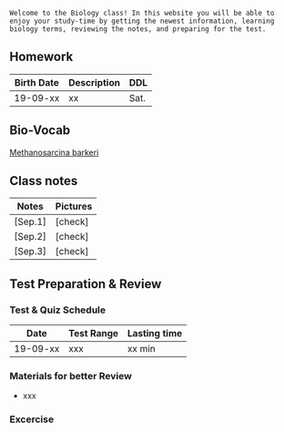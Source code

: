 ``Welcome to the Biology class! In this website you will be able to enjoy your study-time by getting the newest information, learning biology terms, reviewing the notes, and preparing for the test. ``

## Homework

|Birth Date|Description|DDL|
|-|-|-|
|19-09-xx|xx|Sat.|

## Bio-Vocab
[Methanosarcina barkeri](https://microbewiki.kenyon.edu/index.php/Methanosarcina_barkeri)

## Class notes
|Notes|Pictures|
|-|-|
|[Sep.1]|[check]|
|[Sep.2]|[check]|
|[Sep.3]|[check]|

## Test Preparation & Review

### Test & Quiz Schedule
Date|Test Range|Lasting time
-|-|-
19-09-xx|xxx|xx min

### Materials for better Review
* xxx

### Excercise
